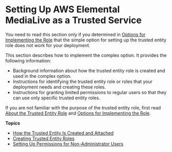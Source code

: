 # Setting Up AWS Elemental MediaLive as a Trusted Service<a name="setup-medialive-trusted-service"></a>

You need to read this section only if you determined in [Options for Implementing the Role](scenarios-for-medialive-role.md) that the simple option for setting up the trusted entity role does not work for your deployment\.

This section describes how to implement the complex option\. It provides the following information:
+ Background information about how the trusted entity role is created and used in the complex option\. 
+ Instructions for identifying the trusted entity role or roles that your deployment needs and creating these roles\.
+ Instructions for granting limited permissions to regular users so that they can use only specific trusted entity roles\. 

If you are not familiar with the purpose of the trusted entity role, first read [About the Trusted Entity Role](about-trusted-entity.md) and [Options for Implementing the Role](scenarios-for-medialive-role.md)\.

**Topics**
+ [How the Trusted Entity Is Created and Attached](complex-scenario-how-entity-handled.md)
+ [Creating Trusted Entity Roles](complex-scenario-create-trusted-entity-role.md)
+ [Setting Up Permissions for Non\-Administrator Users](complex-scenario-user-permissions.md)